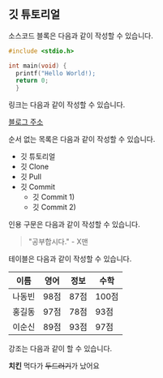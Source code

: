 ## 깃 튜토리얼

소스코드 블록은 다음과 같이 작성할 수 있습니다.

```c
#include <stdio.h>

int main(void) {
  printf("Hello World!);
  return 0;
  }
```


링크는 다음과 같이 작성할 수 있습니다.

[블로그 주소](https:..blog.naver.com/ndb796)

순서 없는 목록은 다음과 같이 작성할 수 있습니다.

* 깃 튜토리얼
 * 깃 Clone
 * 깃 Pull
 * 깃 Commit
    * 깃 Commit 1)
    * 깃 Commit 2)
    
인용 구문은 다음과 같이 작성할 수 있습니다.

> "공부합시다." - X맨


테이블은 다음과 같이 작성할 수 있습니다.

이름|영어|정보|수학
---|---|---|---|
나동빈|98점|87점|100점|
홍길동|97점|78점|93점|
이순신|89점|93점|97점|


강조는 다음과 같이 할 수 있습니다.

**치킨** 먹다가 ~~두드러기~~가 났어요



